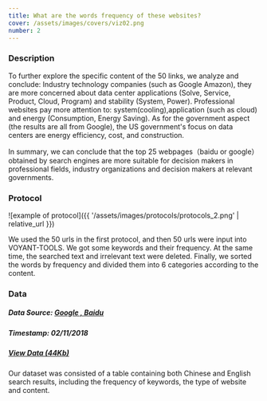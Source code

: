 ```yaml
---
title: What are the words frequency of these websites?
cover: /assets/images/covers/viz02.png
number: 2
---
```

### Description
To further explore the specific content of the 50 links, we analyze and conclude:
Industry technology companies (such as Google Amazon), they are more concerned about data center applications (Solve, Service, Product, Cloud, Program) and stability (System, Power).
Professional websites pay more attention to: system(cooling),application (such as cloud) and energy (Consumption, Energy Saving).
As for the government aspect (the results are all from Google), the US government's focus on data centers are energy efficiency, cost, and construction.

In summary, we can conclude that the top 25 webpages（baidu or google）obtained by search engines are more suitable for decision makers in professional fields, industry organizations and decision makers at relevant governments.

<!-- ![example of secondary visualization]({{ '/assets/images/example-mid-viz.svg' | relative_url }}) -->

### Protocol
![example of protocol]({{ '/assets/images/protocols/protocols_2.png' | relative_url }})

We used the 50 urls in the first protocol, and then 50 urls were input into VOYANT-TOOLS.
We got some keywords and their frequency. At the same time, the searched text and irrelevant text were deleted. Finally, we sorted the words by frequency and divided them into 6 categories according to the content.

### Data
##### Data Source: [Google , ](http://google.com)[Baidu](http://baidu.com)
##### Timestamp: 02/11/2018
##### [View Data (44Kb)](./assets/dataset/data02.xlsx)
Our dataset was consisted of a table containing both Chinese and English search results, including the frequency of keywords, the type of website and content.
